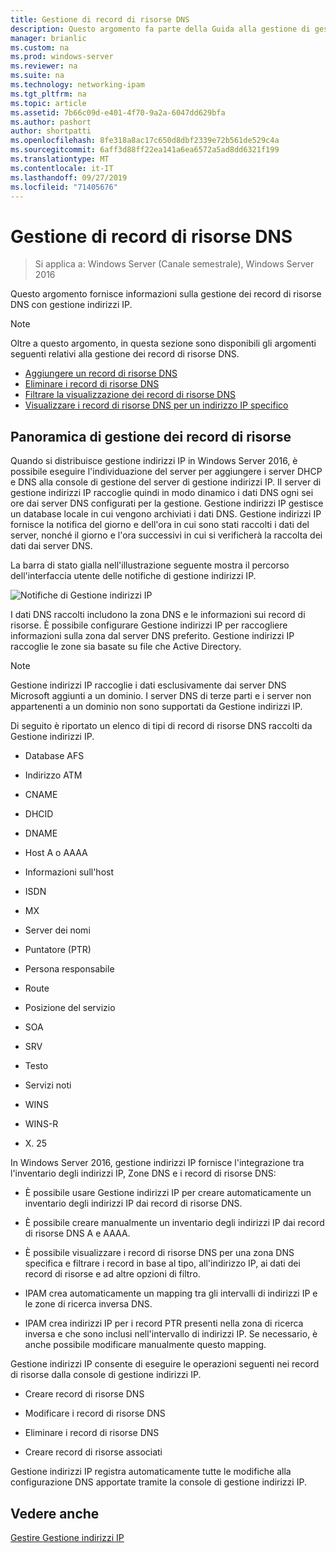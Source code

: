 ```yaml
---
title: Gestione di record di risorse DNS
description: Questo argomento fa parte della Guida alla gestione di gestione indirizzi IP in Windows Server 2016.
manager: brianlic
ms.custom: na
ms.prod: windows-server
ms.reviewer: na
ms.suite: na
ms.technology: networking-ipam
ms.tgt_pltfrm: na
ms.topic: article
ms.assetid: 7b66c09d-e401-4f70-9a2a-6047dd629bfa
ms.author: pashort
author: shortpatti
ms.openlocfilehash: 8fe318a8ac17c650d8dbf2339e72b561de529c4a
ms.sourcegitcommit: 6aff3d88ff22ea141a6ea6572a5ad8dd6321f199
ms.translationtype: MT
ms.contentlocale: it-IT
ms.lasthandoff: 09/27/2019
ms.locfileid: "71405676"
---
```

# <a name="dns-resource-record-management"></a>Gestione di record di risorse DNS

>Si applica a: Windows Server (Canale semestrale), Windows Server 2016

Questo argomento fornisce informazioni sulla gestione dei record di risorse DNS con gestione indirizzi IP.  
  
> [!NOTE]  
> Oltre a questo argomento, in questa sezione sono disponibili gli argomenti seguenti relativi alla gestione dei record di risorse DNS.  
>   
> -   [Aggiungere un record di risorse DNS](../../technologies/ipam/Add-a-DNS-Resource-Record.md)  
> -   [Eliminare i record di risorse DNS](../../technologies/ipam/Delete-DNS-Resource-Records.md)  
> -   [Filtrare la visualizzazione dei record di risorse DNS](../../technologies/ipam/Filter-the-View-of-DNS-Resource-Records.md)  
> -   [Visualizzare i record di risorse DNS per un indirizzo IP specifico](../../technologies/ipam/View-DNS-Resource-Records-for-a-Specific-IP-Address.md)  
  
## <a name="resource-record-management-overview"></a>Panoramica di gestione dei record di risorse  
Quando si distribuisce gestione indirizzi IP in Windows Server 2016, è possibile eseguire l'individuazione del server per aggiungere i server DHCP e DNS alla console di gestione del server di gestione indirizzi IP. Il server di gestione indirizzi IP raccoglie quindi in modo dinamico i dati DNS ogni sei ore dai server DNS configurati per la gestione. Gestione indirizzi IP gestisce un database locale in cui vengono archiviati i dati DNS. Gestione indirizzi IP fornisce la notifica del giorno e dell'ora in cui sono stati raccolti i dati del server, nonché il giorno e l'ora successivi in cui si verificherà la raccolta dei dati dai server DNS.  
  
La barra di stato gialla nell'illustrazione seguente mostra il percorso dell'interfaccia utente delle notifiche di gestione indirizzi IP.  
  
![Notifiche di Gestione indirizzi IP](../../media/DNS-Resource-Record-Management/ipam_DataCollection_01.jpg)  
  
I dati DNS raccolti includono la zona DNS e le informazioni sui record di risorse. È possibile configurare Gestione indirizzi IP per raccogliere informazioni sulla zona dal server DNS preferito.  Gestione indirizzi IP raccoglie le zone sia basate su file che Active Directory.  
  
> [!NOTE]  
> Gestione indirizzi IP raccoglie i dati esclusivamente dai server DNS Microsoft aggiunti a un dominio. I server DNS di terze parti e i server non appartenenti a un dominio non sono supportati da Gestione indirizzi IP.  
  
Di seguito è riportato un elenco di tipi di record di risorse DNS raccolti da Gestione indirizzi IP.  
  
-   Database AFS  
  
-   Indirizzo ATM  
  
-   CNAME  
  
-   DHCID  
  
-   DNAME  
  
-   Host A o AAAA  
  
-   Informazioni sull'host  
  
-   ISDN  
  
-   MX  
  
-   Server dei nomi  
  
-   Puntatore (PTR)  
  
-   Persona responsabile  
  
-   Route  
  
-   Posizione del servizio  
  
-   SOA  
  
-   SRV  
  
-   Testo  
  
-   Servizi noti  
  
-   WINS  
  
-   WINS-R  
  
-   X. 25  
  
In Windows Server 2016, gestione indirizzi IP fornisce l'integrazione tra l'inventario degli indirizzi IP, Zone DNS e i record di risorse DNS:  
  
-   È possibile usare Gestione indirizzi IP per creare automaticamente un inventario degli indirizzi IP dai record di risorse DNS.  
  
-   È possibile creare manualmente un inventario degli indirizzi IP dai record di risorse DNS A e AAAA.  
  
-   È possibile visualizzare i record di risorse DNS per una zona DNS specifica e filtrare i record in base al tipo, all'indirizzo IP, ai dati dei record di risorse e ad altre opzioni di filtro.  
  
-   IPAM crea automaticamente un mapping tra gli intervalli di indirizzi IP e le zone di ricerca inversa DNS.  
  
-   IPAM crea indirizzi IP per i record PTR presenti nella zona di ricerca inversa e che sono inclusi nell'intervallo di indirizzi IP. Se necessario, è anche possibile modificare manualmente questo mapping.  
  
Gestione indirizzi IP consente di eseguire le operazioni seguenti nei record di risorse dalla console di gestione indirizzi IP.  
  
-   Creare record di risorse DNS  
  
-   Modificare i record di risorse DNS  
  
-   Eliminare i record di risorse DNS  
  
-   Creare record di risorse associati  
  
Gestione indirizzi IP registra automaticamente tutte le modifiche alla configurazione DNS apportate tramite la console di gestione indirizzi IP.  
  
## <a name="see-also"></a>Vedere anche  
[Gestire Gestione indirizzi IP](Manage-IPAM.md)  
  


